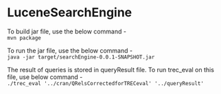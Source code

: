 # LuceneSearchEngine

To build jar file, use the below command - <br />
`mvn package`

To run the jar file, use the below command - <br />
`java -jar target/searchEngine-0.0.1-SNAPSHOT.jar`

The result of queries is stored in queryResult file. To run trec_eval on this file, use below command - <br />
`./trec_eval '../cran/QRelsCorrectedforTRECeval' '../queryResult'`
